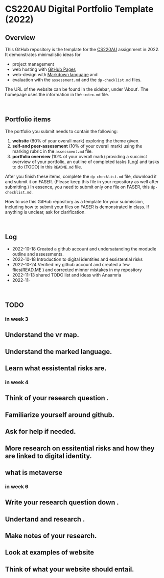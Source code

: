 # CS220AU Digital Portfolio Template (2022)
## Overview
This GitHub repository is the template for the [CS220AU](https://github.com/khofstadter/CS220AU) assignment in 2022. It demonstrates minimalistic ideas for 

- project management
- web hosting with [GitHub Pages](https://pages.github.com/) 
- web-design with [Markdown language](https://guides.github.com/features/mastering-markdown/) and
- evaluation with the `assessment.md` and the `dp-checklist.md` files. 

The URL of the website can be found in the sidebar, under 'About'. The homepage uses the information in the `index.md` file.

<br>

## Portfolio items
The portfolio you submit needs to contain the following:

1. **website** (80% of your overall mark) exploring the theme given.
2. **self-and peer-assessment** (10% of your overall mark) using the marking rubric in the `assessment.md` file.
3. **portfolio overview** (10% of your overall mark) providing a succinct overview of your portfolio, an outline of completed tasks (Log) and tasks to do (TODO) in this `README.md` file.

After you finish these items, complete the `dp-checklist.md` file, download it and submit it on FASER. (Please keep this file in your repository as well after submitting.) In essence, you need to submit only one file on FASER, this `dp-checklist.md`. 

How to use this GitHub repository as a template for your submission, including how to submit your files on FASER is demonstrated in class. If anything is unclear, ask for clarification. 

<br>

## Log

- 2022-10-18 Created a github account and undersatanding the modudle outline and assessments.
- 2022-10-18 Introduction to digital identities and essistential risks
- 2022-10-24 Verified my github account and created a few flies(READ.ME ) and corrected minnor mistakes in my repository 
- 2022-11-13 shared TODO list and ideas with Anaamria 
- 2022-11-



<br>

## TODO
### in week 3
## Understand the vr map.
## Understand the marked language.
## Learn what essistental risks are.

### in week 4 
## Think of your research question .
## Familiarize yourself around github.
## Ask for help if needed.
## More research on essitential risks and how they are linked to digital identity.
## what is metaverse

### in week 6
## Write your research question down .
## Undertand and research .
## Make notes of your research.
## Look at examples of website 
## Think of what your website should entail.


